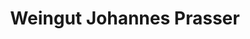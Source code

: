 ---
title: "Weingut Johannes Prasser"
url: /ruedesheim-am-rhein/weingut-johannes-prasser/
shop: Spirituosen
---